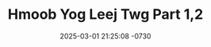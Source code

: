 ---
layout: movie-video-data
date: 2025-03-01 21:25:08 -0730
categories: movie

# Site Attributes
title: "Hmoob Yog Leej Twg Part 1,2"
permalink: "/movie/Hmoob_Yog_Leej_Twg_Part_1,2"

# Movie Attributes
synopsis: "Daim movie hmoob yog leej twg yog ib daim ua txog peb hmoob lub neej nyob pem roob uas luag lwm haiv neeg saib tsis taus xav ua li cas rau leej twg los tau lawv yeej tsis ntshai li txawm hais tias hmoob yuav muaj txiaj ntsim npaum li cas rau lawv los lawv yeej tsis paub tsis pom tsuas xav tswv yim rhuav tshem peb hmoob xwb yog li ntawv peb thiaj tsim daim yeeb yaj duab no los qhia rau neeg ntiaj teb paub tias hmoob kuj muaj peev xwm thiab. Daim movie no yog ib daim uas peb tau ntiav thiab cov superstar tuaj nrog tsom qhia thiab tau nqes peev nyav kawg nkaus yog koj tsis tau saib koj yuav khuv xim. "
producer: "Kou Thao, Dao Xiong"
director: "Pao Parapat, Kou Thao"
writer: "Kou Thao"
video_link: "https://youtu.be/hx8P64u-res?si=Y2i8ZC1jBzQ3jHk1"
genre: "Action Drama"
year: "2010"
release_type: "DVD"
storage: "Center for Hmong Studies"
thumbnail: "/assets/images/movie_thumbnails/Hmoob Yog Leej Twg Part 1,2.jpeg"
publishing_company: "Hmong Media Production"

# Sequels + Parts
base_movie: ""
total_parts: 
sequel: ""

# Movie Cast
cast:
- name: "Coob Thoj"
- name: "Yer Lor"
- name: "Pa Thao"
- name: "Nou Xiong"
- name: "Famai Her"
- name: "Vang Yang"
---